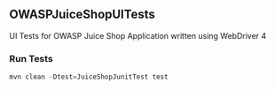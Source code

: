 ## OWASPJuiceShopUITests

UI Tests for OWASP Juice Shop Application written using WebDriver 4

### Run Tests

```java
mvn clean -Dtest=JuiceShopJunitTest test
```